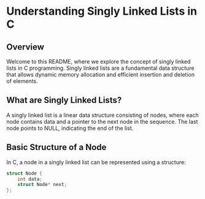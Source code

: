 # Understanding Singly Linked Lists in C

## Overview

Welcome to this README, where we explore the concept of singly linked lists in C programming. Singly linked lists are a fundamental data structure that allows dynamic memory allocation and efficient insertion and deletion of elements.

## What are Singly Linked Lists?

A singly linked list is a linear data structure consisting of nodes, where each node contains data and a pointer to the next node in the sequence. The last node points to NULL, indicating the end of the list.

## Basic Structure of a Node

In C, a node in a singly linked list can be represented using a structure:

```c
struct Node {
    int data;
    struct Node* next;
};
